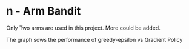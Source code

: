 # n - Arm Bandit

Only Two arms are used in this project. More could be added.

The graph sows the performance of greedy-epsilon vs Gradient Policy
